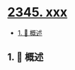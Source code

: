 # [2345. xxx](https://github.com/Tdahuyou/TNotes.leetcode/tree/main/notes/2345.%20xxx)

<!-- region:toc -->

- [1. 📝 概述](#1--概述)

<!-- endregion:toc -->

## 1. 📝 概述
